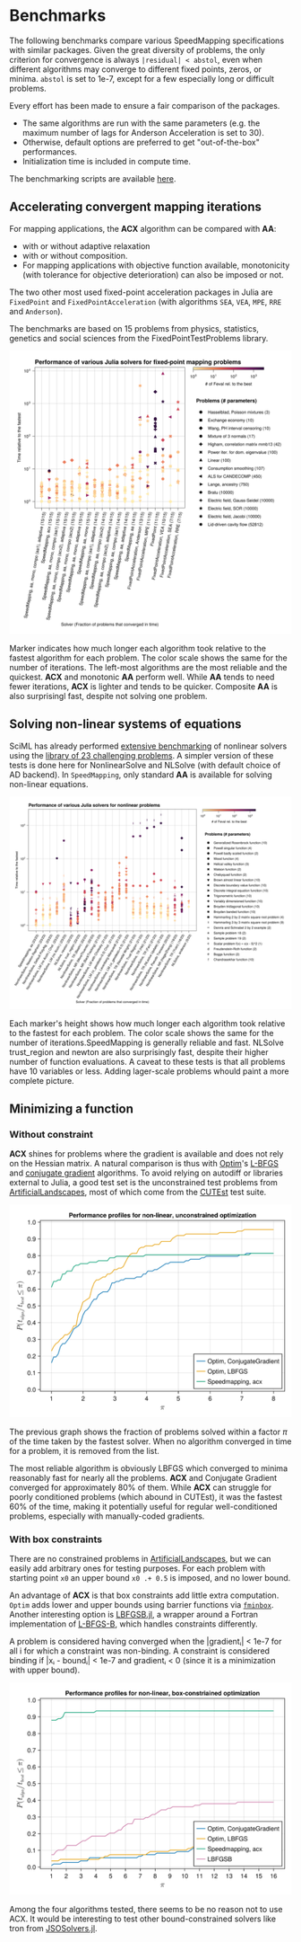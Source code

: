 # Benchmarks

The following benchmarks compare various SpeedMapping specifications with similar packages. Given the great diversity of problems, the only criterion for convergence is always `|residual| < abstol`, even when different algorithms may converge to different fixed points, zeros, or minima. `abstol` is set to 1e-7, except for a few especially long or difficult problems. 

Every effort has been made to ensure a fair comparison of the packages. 
- The same algorithms are run with the same parameters (e.g. the maximum number of lags for Anderson Acceleration is set to 30). 
- Otherwise, default options are preferred to get "out-of-the-box" performances. 
- Initialization time is included in compute time. 

The benchmarking scripts are available [here](https://github.com/NicolasL-S/SpeedMapping.jl/tree/MajorRefactor/docs/benchmarking_code).

## Accelerating convergent mapping iterations

For mapping applications, the **ACX** algorithm can be compared with **AA**:
- with or without adaptive relaxation
- with or without composition. 
- For mapping applications with objective function available, monotonicity (with tolerance for objective deterioration) can also be imposed or not.

The two other most used fixed-point acceleration packages in Julia are `FixedPoint` and `FixedPointAcceleration` (with algorithms `SEA`, `VEA`, `MPE`, `RRE` and `Anderson`).

The benchmarks are based on 15 problems from physics, statistics, genetics and social sciences from the FixedPointTestProblems library. 

![Mapping results](https://raw.githubusercontent.com/NicolasL-S/SpeedMapping.jl/refs/heads/main/docs/assets/mapping_benchmarks.svg)

Marker indicates how much longer each algorithm took relative to the fastest algorithm for each problem. The color scale shows the same for the number of iterations. The left-most algorithms are the most reliable and the quickest. **ACX** and monotonic **AA** perform well. While **AA** tends to need fewer iterations, **ACX** is lighter and tends to be quicker. Composite **AA** is also surprisingl fast, despite not solving one problem.

## Solving non-linear systems of equations

SciML has already performed [extensive benchmarking](https://docs.sciml.ai/SciMLBenchmarksOutput/stable/NonlinearProblem/nonlinear_solver_23_tests/) of nonlinear solvers using the [library of 23 challenging problems](https://github.com/SciML/DiffEqProblemLibrary.jl/blob/master/lib/NonlinearProblemLibrary/src/NonlinearProblemLibrary.jl). A simpler version of these tests is done here for NonlinearSolve and NLSolve (with default choice of AD backend). In `SpeedMapping`, only standard **AA** is available for solving non-linear equations.

![Problems](https://raw.githubusercontent.com/NicolasL-S/SpeedMapping.jl/refs/heads/main/docs/assets/nonlinear_benchmarks.svg)

Each marker's height shows how much longer each algorithm took relative to the fastest for each problem. The color scale shows the same for the number of iterations.SpeedMapping is generally reliable and fast. NLSolve trust_region and newton are also surprisingly fast, despite their higher number of function evaluations. A caveat to these tests is that all problems have 10 variables or less. Adding lager-scale problems whould paint a more complete picture.

## Minimizing a function

### Without constraint

**ACX** shines for problems where the gradient is available and does not rely on the Hessian matrix. A natural comparison is thus with [Optim](https://julianlsolvers.github.io/Optim.jl/stable/)'s [L-BFGS](https://julianlsolvers.github.io/Optim.jl/stable/algo/lbfgs/) and [conjugate gradient](https://julianlsolvers.github.io/Optim.jl/stable/algo/cg/) algorithms. To avoid relying on autodiff or libraries external to Julia, a good test set is the unconstrained test problems from [ArtificialLandscapes](https://github.com/NicolasL-S/ArtificialLandscapes.jl), most of which come from the [CUTEst](https://github.com/ralna/CUTEst) test suite. 

![Performance, Optim](https://raw.githubusercontent.com/NicolasL-S/SpeedMapping.jl/refs/heads/main/docs/assets/optimization_performance.svg)

The previous graph shows the fraction of problems solved within a factor $\pi$ of the time taken by the fastest solver. When no algorithm converged in time for a problem, it is removed from the list. 

The most reliable algorithm is obviously LBFGS which converged to minima reasonably fast for nearly all the problems. **ACX** and Conjugate Gradient converged for approximately 80% of them. While **ACX** can struggle for poorly conditioned problems (which abound in CUTEst), it was the fastest 60% of the time, making it potentially useful for regular well-conditioned problems, especially with manually-coded gradients.

### With box constraints

There are no constrained problems in [ArtificialLandscapes](https://github.com/NicolasL-S/ArtificialLandscapes.jl), but we can easily add arbitrary ones for testing purposes. For each problem with starting point `x0` an upper bound `x0 .+ 0.5` is imposed, and no lower bound. 

An advantage of **ACX** is that box constraints add little extra computation. `Optim` adds lower and upper bounds using barrier functions via [`fminbox`](https://julianlsolvers.github.io/Optim.jl/stable/user/minimization/#Box-Constrained-Optimization). Another interesting option is [LBFGSB.jl](https://github.com/Gnimuc/LBFGSB.jl), a wrapper around a Fortran implementation of [L-BFGS-B](https://digital.library.unt.edu/ark:/67531/metadc666315/), which handles constraints differently. 

A problem is considered having converged when the |gradientᵢ| < 1e-7 for all i for which a constraint was non-binding. A constraint is considered binding if |xᵢ - boundᵢ| < 1e-7 and gradientᵢ < 0 (since it is a minimization with upper bound).

![Performance, Optim, constraint](https://raw.githubusercontent.com/NicolasL-S/SpeedMapping.jl/refs/heads/main/docs/assets/optimization_constr_performance.svg)

Among the four algorithms tested, there seems to be no reason not to use ACX. It would be interesting to test other bound-constrained solvers like tron from [JSOSolvers.jl](https://jso.dev/JSOSolvers.jl/stable/solvers/).